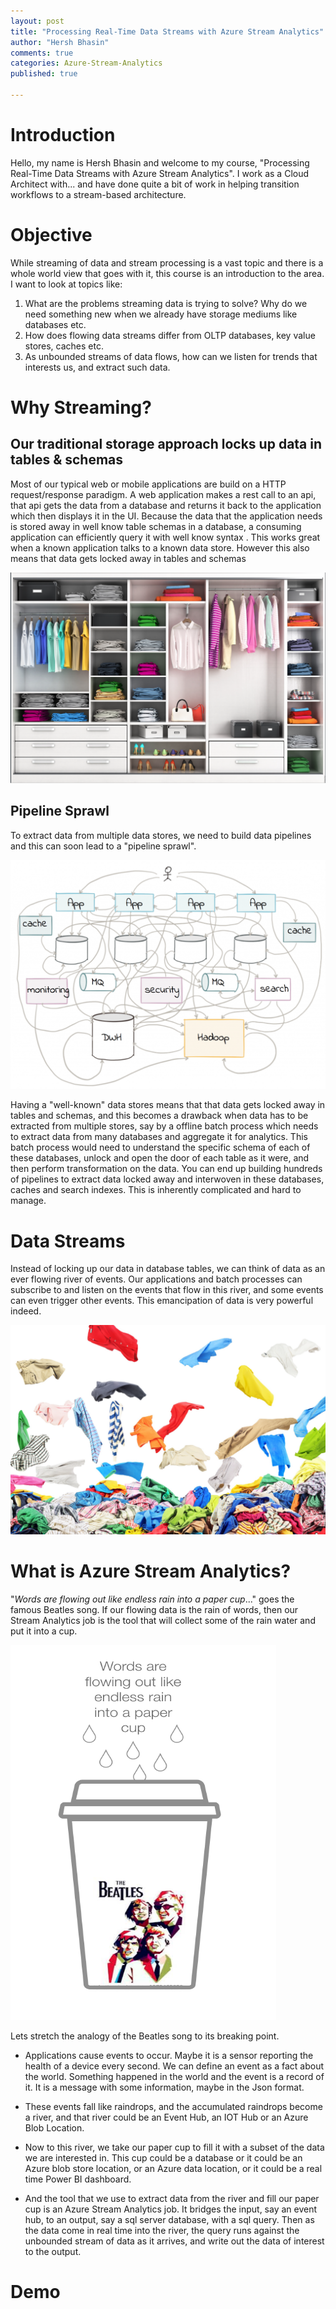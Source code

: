 ```yaml
---
layout: post
title: "Processing Real-Time Data Streams with Azure Stream Analytics"
author: "Hersh Bhasin"
comments: true
categories: Azure-Stream-Analytics
published: true

---
```

# Introduction

Hello, my name is Hersh Bhasin and welcome to my course, "Processing Real-Time Data Streams with Azure Stream Analytics". I work as a Cloud Architect with... and have done quite a bit of work in helping transition workflows to a  stream-based architecture. 

# Objective

While streaming of data and stream processing is a vast topic and there is a whole world view that goes with it, this course is an introduction to the area.  I want to look at topics like:

1. What are the problems streaming  data is trying to solve? Why do we need something new when we already have storage mediums like databases etc.
2. How does flowing data streams differ from OLTP databases, key value stores, caches etc.
3. As unbounded streams of data flows, how can we listen for trends that interests us, and extract such data.



#  Why Streaming?

## Our traditional storage approach locks up data  in tables & schemas 

Most of our typical web or mobile applications are build on a HTTP request/response paradigm. A web application makes a rest call to an api, that api gets the data from a database and returns it back to the application which then displays it in the UI.  Because the data that the application needs is stored away in well know table schemas in a database, a consuming application can efficiently query it with well know syntax . This works great when a known application talks to a known data store. However this also means that data gets locked away in tables and schemas

![](../assets/analytics_structured.PNG)



## Pipeline Sprawl

To extract data from multiple data stores, we need to build data pipelines and this can soon lead to a "pipeline sprawl".

![analytics_pipelinemess](../assets/analytics_pipelinemess.PNG)

Having a "well-known" data stores means that that data gets locked away in tables and  schemas, and this becomes a drawback when data has to be extracted from multiple stores, say by a offline batch process which needs to extract data from many databases and aggregate it for analytics. This  batch process would need to understand the specific schema of each of these databases,  unlock and open the door of each table as it were, and then perform transformation on the data. You can end up building hundreds of pipelines to extract data locked away and interwoven in these databases, caches and search indexes. This is inherently complicated and hard to manage.

# Data Streams



Instead of locking up our data in database tables,  we can think of data as an ever flowing river of events. Our applications and batch processes can subscribe to and listen on the events that flow in this river, and some events can even trigger other events. This emancipation of data is very powerful indeed.



![](../assets/analytics_unstructured.PNG)



#  What is Azure Stream Analytics?



"*Words are flowing out like endless rain into a paper cup*..." goes the famous Beatles song.  If our flowing data is the  rain of words, then our Stream Analytics job is  the tool that will collect some of the rain water and put it into a  cup.

  <img src="../assets/analytics_words.PNG" alt="Smiley face" height="600" width="425">  



Lets stretch the analogy of the Beatles song to its breaking point. 

* Applications cause events to occur. Maybe it is a sensor reporting the health of a device  every second. We can define an event as a fact about the world. Something happened in the world and the event is a record of it. It is a message with some information, maybe in the Json format. 

* These  events fall like raindrops,  and the accumulated raindrops become a river,  and that river  could be an Event Hub, an IOT Hub or an Azure Blob Location.

* Now to this river, we take our paper cup to fill it with a subset of the data we are interested in. This cup could be a database or it could be an Azure blob store location, or an Azure data location, or it could be a real time Power BI dashboard.

* And the tool that we use to extract data from the river and fill our paper cup is an Azure Stream Analytics job. It bridges the input, say  an  event hub, to an output, say a sql server database, with a sql query. Then as the data come in real time into the river, the query runs against the unbounded stream of data as it arrives, and write out the  data of interest to the output. 

# Demo